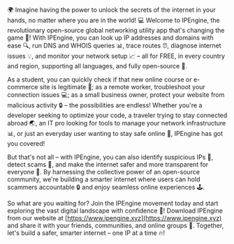 🌍 Imagine having the power to unlock the secrets of the internet in your hands, no matter where you are in the world! 💻 Welcome to IPEngine, the revolutionary open-source global networking utility app that's changing the game 🚀! With IPEngine, you can look up IP addresses and domains with ease 🔍, run DNS and WHOIS queries 📊, trace routes ⏰, diagnose internet issues 💡, and monitor your network setup 📈 – all for FREE, in every country and region, supporting all languages, and fully open-source 👥. 

As a student, you can quickly check if that new online course or e-commerce site is legitimate 🤔; as a remote worker, troubleshoot your connection issues 💻; as a small business owner, protect your website from malicious activity 🔒 – the possibilities are endless! Whether you're a developer seeking to optimize your code, a traveler trying to stay connected abroad 🌏, an IT pro looking for tools to manage your network infrastructure 📊, or just an everyday user wanting to stay safe online 🔑, IPEngine has got you covered! 

But that's not all – with IPEngine, you can also identify suspicious IPs 👀, detect scams 💸, and make the internet safer and more transparent for everyone 🌈. By harnessing the collective power of an open-source community, we're building a smarter internet where users can hold scammers accountable 🔒 and enjoy seamless online experiences 🕹️. 

So what are you waiting for? Join the IPEngine movement today and start exploring the vast digital landscape with confidence 🌟! Download IPEngine from our website at [https://www.ipengine.xyz](https://www.ipengine.xyz) and share it with your friends, communities, and online groups 💬. Together, let's build a safer, smarter internet – one IP at a time 🔥!